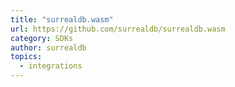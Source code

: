 ```yaml
---
title: "surrealdb.wasm"
url: https://github.com/surrealdb/surrealdb.wasm
category: SDKs
author: surrealdb
topics:
  - integrations
---
```


